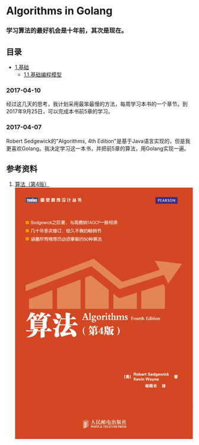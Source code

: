 # Algorithms in Golang
### 学习算法的最好机会是十年前，其次是现在。

## 目录
- [1.基础](./1.Fundamentals)
    - [1.1.基础编程模型](./1.Fundamentals/1.1.BasicProgrammingModel)


### 2017-04-10
经过这几天的思考，我计划采用最笨最慢的方法，每周学习本书的一个章节。到2017年9月25日，可以完成本书前5章的学习。

### 2017-04-07
Robert Sedgewick的"Algorithms, 4th Edition"是基于Java语言实现的，但是我更喜欢Golang。我决定学习这一本书，并把前5章的算法，用Golang实现一遍。

## 参考资料
1. [算法（第4版）](https://book.douban.com/subject/19952400)
![算法（第4版）](timg.jpg)